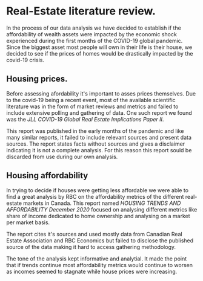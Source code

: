 # Real-Estate literature review.

In the process of our data analysis we have decided to establish if the affordability of wealth assets were impacted by the economic shock experienced during the first months of the COVID-19 global pandemic. Since the biggest asset most people will own in their life is their house, we decided to see if the prices of homes would be drastically impacted by the covid-19 crisis.

## Housing prices.

Before assessing afordability it's important to asses prices themselves. Due to the covid-19 being a recent event, most of the available scientific literature was in the form of market reviews and metrics and failed to include extensive polling and gathering of data. One such report we found was the _JLL COVID-19 Global Real Estate Implications Paper II_.

This report was published in the early months of the pandemic and like many similar reports, it failed to include relevant sources and present data sources. The report states facts without sources and gives a disclaimer indicating it is not a complete analysis. For this reason this report sould be discarded from use during our own analysis.

## Housing affordability

In trying to decide if houses were getting less affordable we were able to find a great analysis by RBC on the affordability metrics of the different real-estate markets in Canada. This report named _HOUSING TRENDS AND AFFORDABILITY
December 2020_ focused on analysing different metrics like share of income dedicated to home ownership and analysing on a market per market basis.

The report cites it's sources and used mostly data from Canadian Real Estate Association and RBC Economics but failed to disclose the published source of the data making it hard to access gathering methodology.

The tone of the analysis kept informative and analytial. It made the point that if trends continue most affordability metrics would continue to worsen as incomes seemed to stagnate while house prices were increasing.
